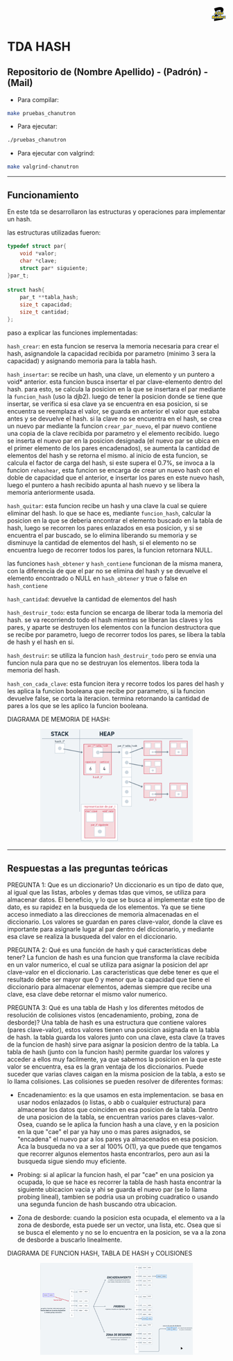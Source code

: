 <div align="right">
<img width="32px" src="img/algo2.svg">
</div>

# TDA HASH

## Repositorio de (Nombre Apellido) - (Padrón) - (Mail)

- Para compilar:

```bash
make pruebas_chanutron
```

- Para ejecutar:

```bash
./pruebas_chanutron
```

- Para ejecutar con valgrind:
```bash
make valgrind-chanutron
```
---
##  Funcionamiento
En este tda se desarrollaron las estructuras y operaciones para implementar un hash.

las estructuras utilizadas fueron:
```c
typedef struct par{
	void *valor;
	char *clave;
	struct par* siguiente;
}par_t;

struct hash{
	par_t **tabla_hash;
	size_t capacidad;
	size_t cantidad;
};
```

paso a explicar las funciones implementadas:

`hash_crear`: en esta funcion se reserva la memoria necesaria para crear el hash, asignandole la capacidad recibida por parametro (minimo 3 sera la capacidad) y asignando memoria para la tabla hash.

`hash_insertar`: se recibe un hash, una clave, un elemento y un puntero a void* anterior.
esta funcion busca insertar el par clave-elemento dentro del hash.
para esto, se calcula la posicion en la que se insertara el par mediante la `funcion_hash` (uso la djb2).
luego de tener la posicion donde se tiene que insertar, se verifica si esa clave ya se encuentra en esa posicion, si se encuentra se reemplaza el valor, se guarda en anterior el valor que estaba antes y se devuelve el hash.
si la clave no se encuentra en el hash, se crea un nuevo par mediante la funcion `crear_par_nuevo`, el par nuevo contiene una copia de la clave recibida por parametro y el elemento recibido. luego se inserta el nuevo par en la posicion designada (el nuevo par se ubica en el primer elemento de los pares encadenados), se aumenta la cantidad de elementos del hash y se retorna el mismo.
al inicio de esta funcion, se calcula el factor de carga del hash, si este supera el 0.7%, se invoca a la funcion `rehashear`, esta funcion se encarga de crear un nuevo hash con el doble de capacidad que el anterior, e insertar los pares en este nuevo hash, luego el puntero a hash recibido apunta al hash nuevo y se libera la memoria anteriormente usada.

`hash_quitar`: esta funcion recibe un hash y una clave la cual se quiere eliminar del hash.
lo que se hace es, mediante `funcion_hash`, calcular la posicion en la que se deberia encontrar el elemento buscado en la tabla de hash, luego se recorren los pares enlazados en esa posicion, y si se encuentra el par buscado, se lo elimina liberando su memoria y se disminuye la cantidad de elementos del hash, si el elemento no se encuentra luego de recorrer todos los pares, la funcion retornara NULL.

las funciones `hash_obtener` y `hash_contiene` funcionan de la misma manera, con la diferencia de que el par no se elimina del hash y se devuelve el elemento encontrado o NULL en `hash_obtener` y true o false en `hash_contiene`

`hash_cantidad`: devuelve la cantidad de elementos del hash

`hash_destruir_todo`: esta funcion se encarga de liberar toda la memoria del hash. se va recorriendo todo el hash mientras se liberan las claves y los pares, y aparte se destruyen los elementos con la funcion destructora que se recibe por parametro, luego de recorrer todos los pares, se libera la tabla de hash y el hash en si.

`hash_destruir`: se utiliza la funcion `hash_destruir_todo` pero se envia una funcion nula para que no se destruyan los elementos. libera toda la memoria del hash.

`hash_con_cada_clave`: esta funcion itera y recorre todos los pares del hash y les aplica la funcion booleana que recibe por parametro, si la funcion devuelve false, se corta la iteracion.
termina retornando la cantidad de pares a los que se les aplico la funcion booleana.

DIAGRAMA DE MEMORIA DE HASH:
<div align="center">
<img width="70%" src="img/diagrama_hash.png">
</div>

---

## Respuestas a las preguntas teóricas

PREGUNTA 1: Que es un diccionario?
Un diccionario es un tipo de dato que, al igual que las listas, arboles y demas tdas que vimos, se utiliza para almacenar datos.
El beneficio, y lo que se busca al implementar este tipo de dato, es su rapidez en la busqueda de los elementos.
Ya que se tiene acceso inmediato a las direcciones de memoria almacenadas en el diccionario.
Los valores se guardan en pares clave-valor, donde la clave es importante para asignarle lugar al par dentro del diccionario, y mediante esa clave se realiza la busqueda del valor en el diccionario.

PREGUNTA 2: Qué es una función de hash y qué características debe tener?
La funcion de hash es una funcion que transforma la clave recibida en un valor numerico, el cual se utiliza para asignar la posicion del apr clave-valor en el diccionario. Las caracteristicas que debe tener es que el resultado debe ser mayor que 0 y menor que la capacidad que tiene el diccionario para almacenar elementos, ademas siempre que recibe una clave, esa clave debe retornar el mismo valor numerico.

PREGUNTA 3: Qué es una tabla de Hash y los diferentes métodos de resolución de colisiones vistos (encadenamiento, probing, zona de desborde)?
Una tabla de hash es una estructura que contiene valores (pares clave-valor), estos valores tienen una posicion asignada en la tabla de hash. la tabla guarda los valores junto con una clave, esta clave (a traves de la funcion de hash) sirve para asignar la posicion dentro de la tabla.
La tabla de hash (junto con la funcion hash) permite guardar los valores y acceder a ellos muy facilmente, ya que sabemos la posicion en la que este valor se encuentra, esa es la gran ventaja de los diccionarios.
Puede suceder que varias claves caigan en la misma posicion de la tabla, a esto se lo llama colisiones. Las colisiones se pueden resolver de diferentes formas:

 - Encadenamiento: es la que usamos en esta implementacion. se basa en usar nodos enlazados (o listas, o abb o cualquier estructura) para almacenar los datos que coinciden en esa posicion de la tabla. Dentro de una posicion de la tabla, se encuentran varios pares claves-valor. Osea, cuando se le aplica la funcion hash a una clave, y en la posicion en la que "cae" el par ya hay uno o mas pares asignados, se "encadena" el nuevo par a los pares ya almacenados en esa posicion. Aca la busqueda no va a ser al 100% O(1), ya que puede que tengamos que recorrer algunos elementos hasta encontrarlos, pero aun asi la busqueda sigue siendo muy eficiente.

 - Probing: si al aplicar la funcion hash, el par "cae" en una posicion ya ocupada, lo que se hace es recorrer la tabla de hash hasta encontrar la siguiente ubicacion vacia y ahi se guarda el nuevo par (se lo llama probing lineal), tambien se podria usa un probing cuadratico o usando una segunda funcion de hash buscando otra ubicacion.

 - Zona de desborde: cuando la posicion esta ocupada, el elemento va a la zona de desborde, esta puede ser un vector, una lista, etc. Osea que si se busca el elemento y no se lo encuentra en la posicion, se va a la zona de desborde a buscarlo linealmente.

DIAGRAMA DE FUNCION HASH, TABLA DE HASH y COLISIONES
<div align="center">
<img width="70%" src="img/diagrama_tabla_hash.png">
</div>



